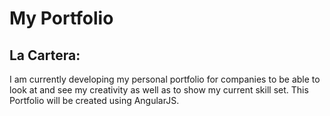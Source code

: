 # My Portfolio


## La Cartera:

I am currently developing my personal portfolio for companies to be able to look at and see my creativity as well as to show my current skill set.  This Portfolio will be created using AngularJS.
